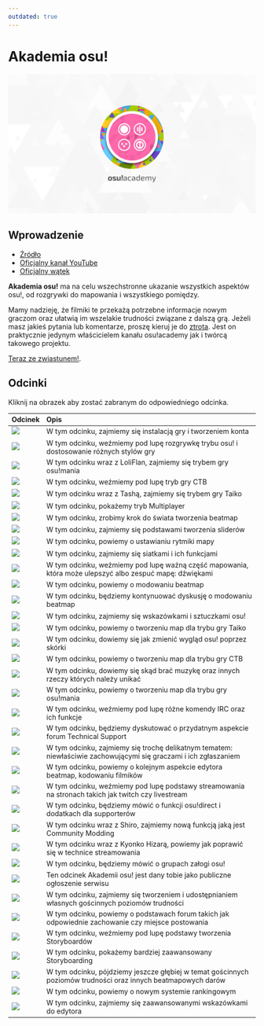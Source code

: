 ```yaml
---
outdated: true
---
```


# Akademia osu!

![osu!academy's logo](img/logo.png "osu!academy logo")

## Wprowadzenie

- [Źródło](https://osu.ppy.sh/home/news/2013-12-19-introducing-the-osu-academy)
- [Oficjalny kanał YouTube](https://www.youtube.com/user/osuacademy/videos)
- [Oficjalny wątek](https://osu.ppy.sh/community/forums/topics/169707)

**Akademia osu!** ma na celu wszechstronne ukazanie wszystkich aspektów osu!, od rozgrywki do mapowania i wszystkiego pomiędzy.

Mamy nadzieję, że filmiki te przekażą potrzebne informacje nowym graczom oraz ułatwią im wszelakie trudności związane z dalszą grą. Jeżeli masz jakieś pytania lub komentarze, proszę kieruj je do [ztrota](https://osu.ppy.sh/users/6347). Jest on praktycznie jedynym właścicielem kanału osu!academy jak i twórcą takowego projektu.

[Teraz ze zwiastunem!](https://www.youtube.com/watch?v=z5gy34k3RI0&feature=c4-overview&list=UUMeRgqzTfC5ja40B6kM6pdg).

## Odcinki

Kliknij na obrazek aby zostać zabranym do odpowiedniego odcinka.

| Odcinek | Opis |
| :-- | :-- |
| [![](img/academy-1.png)](https://www.youtube.com/watch?v=cz522ZAs5aQ "Odcinek 1") | W tym odcinku, zajmiemy się instalacją gry i tworzeniem konta |
| [![](img/academy-2.png)](https://www.youtube.com/watch?v=mswLEXK0eDk "Odcinek 2") | W tym odcinku, weźmiemy pod lupę rozgrywkę trybu osu! i dostosowanie różnych stylów gry |
| [![](img/academy-3.png)](https://www.youtube.com/watch?v=UAomychlbic "Odcinek 3") | W tym odcinku wraz z LoliFlan, zajmiemy się trybem gry osu!mania |
| [![](img/academy-4.png)](https://www.youtube.com/watch?v=6WKZE2HPOK8 "Odcinek 4") | W tym odcinku, weźmiemy pod lupę tryb gry CTB |
| [![](img/academy-5.png)](https://www.youtube.com/watch?v=f_uSO2ESCRI "Odcinek 5") | W tym odcinku wraz z Tashą, zajmiemy się trybem gry Taiko |
| [![](img/academy-6.png)](https://www.youtube.com/watch?v=cyYRl-a5xII "Odcinek 6") | W tym odcinku, pokażemy tryb Multiplayer |
| [![](img/academy-7-0.png)](https://www.youtube.com/watch?v=WKS8Zhut9XU "Odcinek 7-0") | W tym odcinku, zrobimy krok do świata tworzenia beatmap |
| [![](img/academy-7-1.png)](https://www.youtube.com/watch?v=RKLanv4pvJc "Odcinek 7-1") | W tym odcinku, zajmiemy się podstawami tworzenia sliderów |
| [![](img/academy-7-2.png)](https://www.youtube.com/watch?v=8nsbrOhLE9w "Odcinek 7-2") | W tym odcinku, powiemy o ustawianiu rytmiki mapy |
| [![](img/academy-7-3.png)](https://www.youtube.com/watch?v=MhIuPvQjLbU "Odcinek 7-3") | W tym odcinku, zajmiemy się siatkami i ich funkcjami |
| [![](img/academy-8.png)](https://www.youtube.com/watch?v=PFEYlQfiJHQ "Odcinek 8") | W tym odcinku, weźmiemy pod lupę ważną część mapowania, która może ulepszyć albo zespuć mapę: dźwiękami |
| [![](img/academy-9.png)](https://www.youtube.com/watch?v=bTGBspoMFVA "Odcinek 9") | W tym odcinku, powiemy o modowaniu beatmap |
| [![](img/academy-10.png)](https://www.youtube.com/watch?v=bTGBspoMFVA "Odcinek 10") | W tym odcinku, będziemy kontynuować dyskusję o modowaniu beatmap |
| [![](img/academy-11.png)](https://www.youtube.com/watch?v=j8fpJKCjTvM "Odcinek 11") | W tym odcinku, zajmiemy się wskazówkami i sztuczkami osu! |
| [![](img/academy-12.png)](https://www.youtube.com/watch?v=8reEFNk5kQY "Odcinek 12") | W tym odcinku, powiemy o tworzeniu map dla trybu gry Taiko |
| [![](img/academy-13.png)](https://www.youtube.com/watch?v=oUvCBsGyTtw "Odcinek 13") | W tym odcinku, dowiemy się jak zmienić wygląd osu! poprzez skórki |
| [![](img/academy-14.png)](https://www.youtube.com/watch?v=dyDMyB9D420 "Odcinek 14") | W tym odcinku, powiemy o tworzeniu map dla trybu gry CTB |
| [![](img/academy-15.png)](https://www.youtube.com/watch?v=muu3HkG38kk "Odcinek 15") | W tym odcinku, dowiemy się skąd brać muzykę oraz innych rzeczy których należy unikać |
| [![](img/academy-16.png)](https://www.youtube.com/watch?v=uTnO_7bMV44 "Odcinek 16") | W tym odcinku, powiemy o tworzeniu map dla trybu gry osu!mania |
| [![](img/academy-17.png)](https://www.youtube.com/watch?v=yWqRJZ5FX5Y "Odcinek 17") | W tym odcinku, weźmiemy pod lupę różne komendy IRC oraz ich funkcje |
| [![](img/academy-18.png)](https://www.youtube.com/watch?v=Ywu3PZGYPxs "Odcinek 18") | W tym odcinku, będziemy dyskutować o przydatnym aspekcie forum Technical Support |
| [![](img/academy-19.png)](https://www.youtube.com/watch?v=ZoBAZCl9wXY "Odcinek 19") | W tym odcinku, zajmiemy się trochę delikatnym tematem: niewłaściwie zachowującymi się graczami i ich zgłaszaniem |
| [![](img/academy-20.png)](https://www.youtube.com/watch?v=exyuI9lv_OI "Odcinek 20") | W tym odcinku, powiemy o kolejnym aspekcie edytora beatmap, kodowaniu filmików |
| [![](img/academy-21.png)](https://www.youtube.com/watch?v=59Tm9LvYk3Q "Odcinek 21") | W tym odcinku, weźmiemy pod lupę podstawy streamowania na stronach takich jak twitch czy livestream |
| [![](img/academy-22.png)](https://www.youtube.com/watch?v=ec0pLh4U8eY "Odcinek 22") | W tym odcinku, będziemy mówić o funkcji osu!direct i dodatkach dla supporterów |
| [![](img/academy-23.png)](https://www.youtube.com/watch?v=MxlB__wjt9A "Odcinek 23") | W tym odcinku wraz z Shiro, zajmiemy nową funkcją jaką jest Community Modding |
| [![](img/academy-24.png)](https://www.youtube.com/watch?v=pq33jvMitRk "Odcinek 24") | W tym odcinku wraz z Kyonko Hizarą, powiemy jak poprawić się w technice streamowania |
| [![](img/academy-25.png)](https://www.youtube.com/watch?v=sgcdrxevAT4 "Odcinek 25") | W tym odcinku, będziemy mówić o grupach załogi osu! |
| [![](img/academy-26.png)](https://www.youtube.com/watch?v=y61v2QCHlpY "Odcinek 26") | Ten odcinek Akademii osu! jest dany tobie jako publiczne ogłoszenie serwisu |
| [![](img/academy-27.png)](https://www.youtube.com/watch?v=nXWA1Qh9bT8 "Odcinek 27") | W tym odcinku, zajmiemy się tworzeniem i udostępnianiem własnych gościnnych poziomów trudności |
| [![](img/academy-28.png)](https://www.youtube.com/watch?v=PEZFOM8NKtw "Odcinek 28") | W tym odcinku, powiemy o podstawach forum takich jak odpowiednie zachowanie czy miejsce postowania |
| [![](img/academy-29.png)](https://www.youtube.com/watch?v=uvCRwcyJ4TA "Odcinek 29") | W tym odcinku, weźmiemy pod lupę podstawy tworzenia Storyboardów |
| [![](img/academy-30.png)](https://www.youtube.com/watch?v=EvICgPuOylk "Odcinek 30") | W tym odcinku, pokażemy bardziej zaawansowany Storyboarding |
| [![](img/academy-31.png)](https://www.youtube.com/watch?v=s2ZK4o8V5tI "Odcinek 31") | W tym odcinku, pójdziemy jeszcze głębiej w temat gościnnych poziomów trudności oraz innych beatmapowych darów |
| [![](img/academy-32.png)](https://www.youtube.com/watch?v=wa_hNegtBw0 "Odcinek 32") | W tym odcinku, powiemy o nowym systemie rankingowym |
| [![](img/academy-33.png)](https://www.youtube.com/watch?v=_-Xke2bqzok "Odcinek 33") | W tym odcinku, zajmiemy się zaawansowanymi wskazówkami do edytora |
